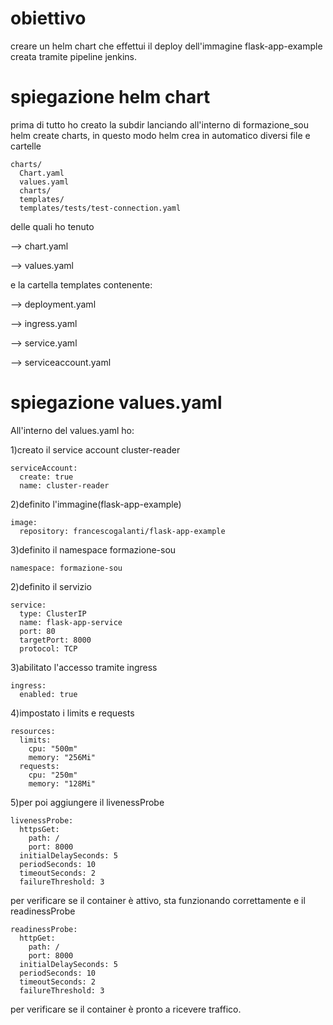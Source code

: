 # obiettivo
creare un helm chart che effettui il deploy dell'immagine flask-app-example creata tramite pipeline jenkins. 

# spiegazione helm chart
prima di tutto ho creato la subdir lanciando all'interno di formazione_sou helm create charts, in questo modo helm crea in automatico
diversi file e cartelle

    charts/
      Chart.yaml
      values.yaml
      charts/
      templates/
      templates/tests/test-connection.yaml

delle quali ho tenuto

--> chart.yaml

--> values.yaml

e la cartella templates contenente:

--> deployment.yaml

--> ingress.yaml

--> service.yaml

--> serviceaccount.yaml

# spiegazione values.yaml
All'interno del values.yaml ho:

1)creato il service account cluster-reader

    serviceAccount:
      create: true
      name: cluster-reader
2)definito l'immagine(flask-app-example) 

    image:
      repository: francescogalanti/flask-app-example 
3)definito il namespace formazione-sou

    namespace: formazione-sou
2)definito il servizio 

    service:
      type: ClusterIP                      
      name: flask-app-service                   
      port: 80                          
      targetPort: 8000             
      protocol: TCP 

3)abilitato l'accesso tramite ingress

    ingress:
      enabled: true

4)impostato i limits e requests

    resources:
      limits:                             
        cpu: "500m"                        
        memory: "256Mi"                    
      requests:                            
        cpu: "250m"                
        memory: "128Mi" 
5)per poi aggiungere il livenessProbe

    livenessProbe:
      httpsGet:
        path: /
        port: 8000
      initialDelaySeconds: 5
      periodSeconds: 10
      timeoutSeconds: 2
      failureThreshold: 3
per verificare se il container è attivo, sta funzionando correttamente
e il readinessProbe

    readinessProbe:
      httpGet:
        path: /
        port: 8000
      initialDelaySeconds: 5
      periodSeconds: 10
      timeoutSeconds: 2
      failureThreshold: 3
per verificare se il container è pronto a ricevere traffico.


